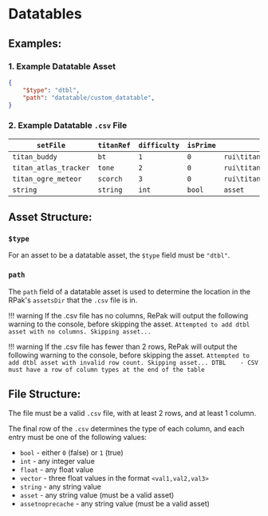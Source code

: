 # Datatables

## Examples:

### 1. Example Datatable Asset

```json
{
    "$type": "dtbl",
    "path": "datatable/custom_datatable",
}
```

### 2. Example Datatable `.csv` File


|`setFile`|`titanRef`|`difficulty`|`isPrime`|`coreBuildingIcon`|
|---------|----------|------------|---------|------------------|
|`titan_buddy`|`bt`|`1`|`0`|`rui\titan_loadout\core\titan_core_burst_core`|
|`titan_atlas_tracker`|`tone`|`2`|`0`|`rui\titan_loadout\core\titan_core_salvo`|
|`titan_ogre_meteor`|`scorch`|`3`|`0`|`rui\titan_loadout\core\titan_core_flame_wave`|
|`string`|`string`|`int`|`bool`|`asset`|


## Asset Structure:

### `$type`

For an asset to be a datatable asset, the `$type` field must be `"dtbl"`.

### `path`

The `path` field of a datatable asset is used to determine the location in the RPak's `assetsDir` that the `.csv` file is in.

!!! warning
    If the .csv file has no columns, RePak will output the following warning to the console, before skipping the asset.
    `Attempted to add dtbl asset with no columns. Skipping asset...`

!!! warning
    If the .csv file has fewer than 2 rows, RePak will output the following warning to the console, before skipping the asset.
    `Attempted to add dtbl asset with invalid row count. Skipping asset...
    DTBL    - CSV must have a row of column types at the end of the table`


## File Structure:

The file must be a valid `.csv` file, with at least 2 rows, and at least 1 column.

The final row of the `.csv` determines the type of each column, and each entry must be one of the following values:

* `bool` - either `0` (false) or `1` (true)
* `int` - any integer value
* `float` - any float value
* `vector` - three float values in the format `<val1,val2,val3>`
* `string` - any string value
* `asset` - any string value (must be a valid asset)
* `assetnoprecache` - any string value (must be a valid asset)
